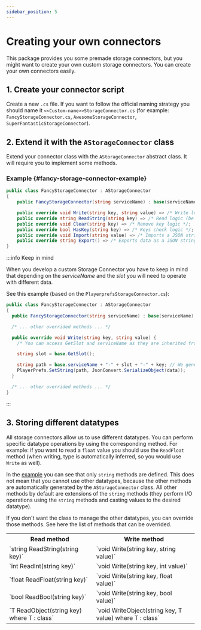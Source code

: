 ```yaml
---
sidebar_position: 5
---
```


# Creating your own connectors

This package provides you some premade storage connectors, but you might want to create your own custom storage connectors. You can create your own connectors easily.

## 1. Create your connector script

Create a new `.cs` file. If you want to follow the official naming strategy you should name it `<<Custom-name>>StorageConnector.cs` (for example: `FancyStorageConnector.cs`, `AwesomeStorageConnector`, `SuperFantasticStorageConnector`).

## 2. Extend it with the `AStorageConnector` class

Extend your connector class with the `AStorageConnector` abstract class. It will require you to implement some methods.

### Example {#fancy-storage-connector-example}

```csharp
public class FancyStorageConnector : AStorageConnector
{
    public FancyStorageConnector(string serviceName) : base(serviceName) { }

    public override void Write(string key, string value) => /* Write logic */;
    public override string ReadString(string key) => /* Read logic (be aware: you must return null if the value is not present) */;
    public override void Clear(string key) => /* Remove key logic */;
    public override bool HasKey(string key) => /* Keys check logic */;
    public override void Import(string value) => /* Imports a JSON string */;
    public override string Export() => /* Exports data as a JSON string */;
}
```

:::info Keep in mind

When you develop a custom Storage Connector you have to keep in mind that depending on the _serviceName_ and the _slot_ you will need to operate with different data.

See this example (based on the `PlayerprefsStorageConnector.cs`):

```csharp
public class FancyStorageConnector : AStorageConnector
{
  public FancyStorageConnector(string serviceName) : base(serviceName) { }

  /* ... other overrided methods ... */

  public override void Write(string key, string value) {
    /* You can access GetSlot and serviceName as they are inherited from AStorageConnector */

    string slot = base.GetSlot();

    string path = base.serviceName + "-" + slot + "-" + key; // We generate the path to the PlayerPrefs item combining the serviceName, slot and the key.
    PlayerPrefs.SetString(path, JsonConvert.SerializeObject(data));
  }

  /* ... other overrided methods ... */
}
```

:::

## 3. Storing different datatypes

All storage connectors allow us to use different datatypes. You can perform specific datatype operations by using the corresponding method. For example: if you want to read a `float` value you should use the `ReadFloat` method (when writing, type is automatically inferred, so you would use `Write` as well).

In the [example](#fancy-storage-connector-example) you can see that only `string` methods are defined. This does not mean that you cannot use other datatypes, because the other methods are automatically generated by the `AStorageConnector` class. All other methods by default are extensions of the `string` methods (they perform I/O operations using the `string` methods and casting values to the desired datatype).

If you don't want the class to manage the other datatypes, you can override those methods. See here the list of methods that can be overrided.

<table>
  <tbody>
    <tr>
      <th>Read method</th>
      <th>Write method</th>
    </tr>
    <tr>
      <td>`string ReadString(string key)`</td>
      <td>`void Write(string key, string value)`</td>
    </tr>
    <tr>
      <td>`int ReadInt(string key)`</td>
      <td>`void Write(string key, int value)`</td>
    </tr>
    <tr>
      <td>`float ReadFloat(string key)`</td>
      <td>`void Write(string key, float value)`</td>
    </tr>
    <tr>
      <td>`bool ReadBool(string key)`</td>
      <td>`void Write(string key, bool value)`</td>
    </tr>
    <tr>
      <td>`T ReadObject<T>(string key) where T : class`</td>
      <td>`void WriteObject<T>(string key, T value) where T : class`</td>
    </tr>
  </tbody>
</table>

